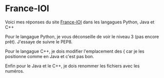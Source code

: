# France-IOI
Voici mes réponses du site [France-IOI](https://www.france-ioi.org/algo/chapters.php) dans les langagues Python, Java et C++

Pour le langague Python, je vous déconseille de voir le niveau 3 (pas encore prêt). J'essaye de suivre le PEP8.

Pour le langague C++, je dois modifier l'emplacement des { car je les positionne comme en Java et c'est pas bon.

Enfin pour le Java et le C++, je dois renommer les fichiers avec les numéros.